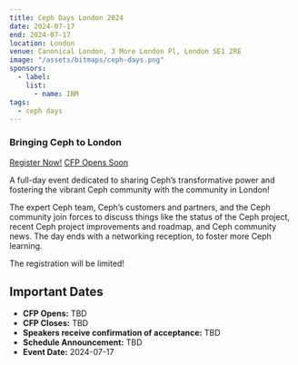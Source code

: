 ```yaml
---
title: Ceph Days London 2024
date: 2024-07-17
end: 2024-07-17
location: London
venue: Canonical London, 3 More London Pl, London SE1 2RE
image: "/assets/bitmaps/ceph-days.png"
sponsors:
  - label:
    list:
      - name: IBM
tags:
  - ceph days
---
```


### Bringing Ceph to London

<a class="button" href="https://ti.to/open-source-events/ceph-days-london-2024">Register Now!</a>
<a class="button" href="#">CFP Opens Soon</a>

A full-day event dedicated to sharing Ceph’s transformative power and fostering
the vibrant Ceph community with the community in London!

The expert Ceph team, Ceph’s customers and partners, and the Ceph community
join forces to discuss things like the status of the Ceph project, recent Ceph
project improvements and roadmap, and Ceph community news. The day ends with
a networking reception, to foster more Ceph learning.

The registration will be limited!

## Important Dates

- **CFP Opens:** TBD
- **CFP Closes:** TBD
- **Speakers receive confirmation of acceptance:** TBD
- **Schedule Announcement:** TBD
- **Event Date:** 2024-07-17

<br />
